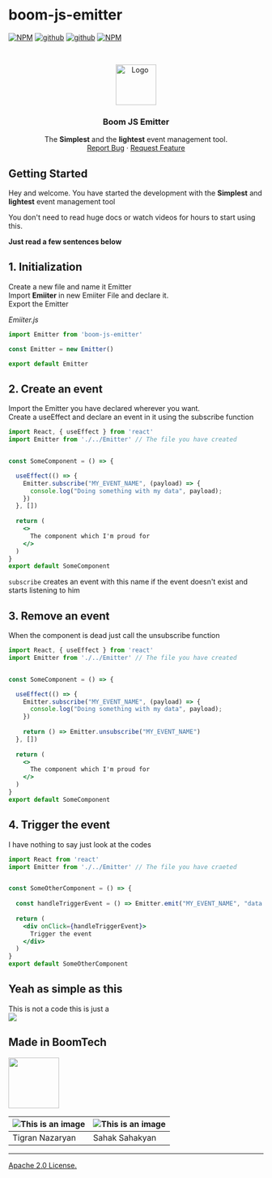 # boom-js-emitter


[![NPM](https://img.shields.io/npm/v/boom-js-emitter.svg)](https://www.npmjs.com/package/boom-js-emitter)
[![github](https://badgen.net/github/stars/BoomTech-LLC/Boom-JS-Emitter)](https://github.com/BoomTech-LLC/Boom-JS-Emitter)
[![github](https://badgen.net/github/issues/BoomTech-LLC/Boom-JS-Emitter)](https://github.com/BoomTech-LLC/Boom-JS-Emitter)
[![NPM](https://badgen.net/npm/dt/boom-js-emitter)](https://www.npmjs.com/package/boom-js-emitter)

<!-- PROJECT LOGO -->
<br />
<p align="center">
  <a href="https://form.boomform.com/">
    <img src="https://cdn.boomte.ch/images/BoomForm.svg" alt="Logo" width="80" height="80">
  </a>

  <h3 align="center">Boom JS Emitter</h3>

  <p align="center">
    The <b>Simplest</b> and the <b>lightest</b> event management tool.
    <br />
    <a href="https://github.com/BoomTech-LLC/Boom-JS-Emitter/issues">Report Bug</a>
    ·
    <a href="https://github.com/BoomTech-LLC/Boom-JS-Emitter/issues">Request Feature</a>
  </p>
</p>




## Getting Started
Hey and welcome. You have started the development with the <b>Simplest</b> and <b>lightest</b> event management tool

You don't need to read huge docs or watch videos for hours to start using this. 

<b> Just read a few sentences below </b>

## 1. Initialization 
Create a new file and name it Emitter<br />
Import <b>Emiiter</b> in new Emiiter File and declare it.<br />
Export the Emitter<br />

<i>Emiiter.js</i>
```jsx
import Emitter from 'boom-js-emitter'

const Emitter = new Emitter()

export default Emitter
```

## 2. Create an event
Import the Emitter you have declared wherever you want.<br />
Create a useEffect and declare an event in it using the subscribe function

```jsx
import React, { useEffect } from 'react'
import Emitter from './../Emitter' // The file you have created


const SomeComponent = () => {

  useEffect(() => {
    Emitter.subscribe("MY_EVENT_NAME", (payload) => {
      console.log("Doing something with my data", payload);
    })
  }, [])
  
  return (
    <>
      The component which I'm proud for
    </>
  )
}
export default SomeComponent
```
`subscribe` creates an event with this name if the event doesn't exist and starts listening to him

## 3. Remove an event
When the component is dead just call the unsubscribe function

```jsx
import React, { useEffect } from 'react'
import Emitter from './../Emitter' // The file you have created


const SomeComponent = () => {

  useEffect(() => {
    Emitter.subscribe("MY_EVENT_NAME", (payload) => {
      console.log("Doing something with my data", payload);
    })
    
    return () => Emitter.unsubscribe("MY_EVENT_NAME")
  }, [])
  
  return (
    <>
      The component which I'm proud for
    </>
  )
}
export default SomeComponent
```

## 4. Trigger the event
I have nothing to say just look at the codes

```jsx
import React from 'react'
import Emitter from './../Emitter' // The file you have craeted


const SomeOtherComponent = () => {
  
  const handleTriggerEvent = () => Emitter.emit("MY_EVENT_NAME", "data 1", "data 2", "and so on ...")
  
  return (
    <div onClick={handleTriggerEvent}>
      Trigger the event
    </div>
  )
}
export default SomeOtherComponent
```

## Yeah as simple as this
This is not a code this is just a<br />
![](https://media.giphy.com/media/12NUbkX6p4xOO4/giphy.gif)

## Made in BoomTech 

<img src="https://cdn.boomte.ch/images/boomtechdeveloper/logo.svg" height="100">

![This is an image](https://cdn.boomte.ch/images/TikoN.png?x=2) | ![This is an image](https://cdn.boomte.ch/images/SahakS.png?x=2) 
-- | -- 
Tigran Nazaryan | Sahak Sahakyan

--- 

[Apache 2.0 License.](https://github.com/BoomTech-LLC/BoomForm-Package/blob/main/LICENSE)
